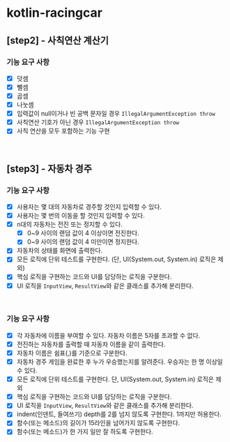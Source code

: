 # kotlin-racingcar

## [step2] - 사칙연산 계산기
### 기능 요구 사항
- [x] 덧셈
- [x] 뺄셈
- [x] 곱셈
- [x] 나눗셈
- [x] 입력값이 null이거나 빈 공백 문자일 경우 `IllegalArgumentException throw`
- [x] 사칙연산 기호가 아닌 경우 `IllegalArgumentException throw`
- [x] 사칙 연산을 모두 포함하는 기능 구현

<br>

## [step3] - 자동차 경주
### 기능 요구 사항
- [x] 사용자는 몇 대의 자동차로 경주할 것인지 입력할 수 있다.
- [x] 사용자는 몇 번의 이동을 할 것인지 입력할 수 있다.
- [x] n대의 자동차는 전진 또는 정지할 수 있다.
  - [x] 0~9 사이의 랜덤 값이 4 이상이면 전진한다.
  - [x] 0~9 사이의 랜덤 값이 4 미만이면 정지한다.
- [x] 자동차의 상태를 화면에 출력한다.
- [x] 모든 로직에 단위 테스트를 구현한다. (단, UI(System.out, System.in) 로직은 제외)
- [x] 핵심 로직을 구현하는 코드와 UI를 담당하는 로직을 구분한다.
- [x] UI 로직을 `InputView`, `ResultView`와 같은 클래스를 추가해 분리한다.

<br>

### 기능 요구 사항
- [x] 각 자동차에 이름을 부여할 수 있다. 자동차 이름은 5자를 초과할 수 없다.
- [x] 전진하는 자동차를 출력할 때 자동차 이름을 같이 출력한다.
- [x] 자동차 이름은 쉼표(,)를 기준으로 구분한다.
- [x] 자동차 경주 게임을 완료한 후 누가 우승했는지를 알려준다. 우승자는 한 명 이상일 수 있다.
- [x] 모든 로직에 단위 테스트를 구현한다. 단, UI(System.out, System.in) 로직은 제외
- [x] 핵심 로직을 구현하는 코드와 UI를 담당하는 로직을 구분한다.
- [x] UI 로직을 `InputView`, `ResultView`와 같은 클래스를 추가해 분리한다.
- [x] indent(인덴트, 들여쓰기) depth를 2를 넘지 않도록 구현한다. 1까지만 허용한다.
- [x] 함수(또는 메소드)의 길이가 15라인을 넘어가지 않도록 구현한다.
- [x] 함수(또는 메소드)가 한 가지 일만 잘 하도록 구현한다.
